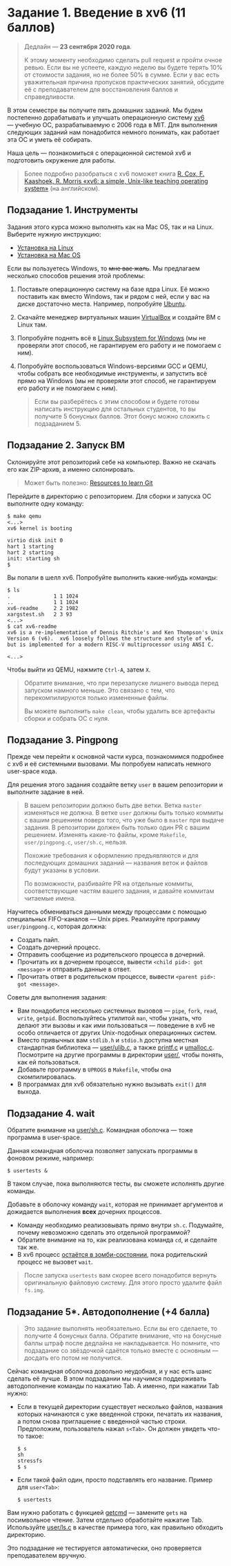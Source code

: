# Задание 1. Введение в xv6 (11 баллов)

> Дедлайн — **23 сентября 2020 года**.
> 
> К этому моменту необходимо сделать pull request и пройти очное ревью. Если вы не успеете, каждую неделю вы будете терять 10% от стоимости задания, но не более 50% в сумме. Если у вас есть уважительная причина пропусков практических занятий, обсудите её с преподавателем для восстановления баллов и справедливости.

В этом семестре вы получите пять домашних заданий. Мы будем постепенно дорабатывать и улучшать операционную систему [xv6](https://github.com/mit-pdos/xv6-riscv) — учебную ОС, разрабатываемую с 2006 года в MIT. Для выполнения следующих заданий нам понадобится немного понимать, как работает эта ОС и уметь её собирать.

Наша цель — познакомиться с операционной системой xv6 и подготовить окружение для работы.

> Более подробно разобраться с xv6 поможет книга [R. Cox, F. Kaashoek, R. Morris «xv6: a simple, Unix-like teaching operating system»](https://pdos.csail.mit.edu/6.828/2019/xv6/book-riscv-rev0.pdf) (на английском).

## Подзадание 1. Инструменты

Задания этого курса можно выполнять как на Mac OS, так и на Linux. Выберите нужную инструкцию:

* [Установка на Linux](tools-linux.md)
* [Установка на Mac OS](tools-macos.md)

Если вы пользуетесь Windows, то ~~мне вас жаль~~. Мы предлагаем несколько способов решения этой проблемы:

1. Поставьте операционную систему на базе ядра Linux. Её можно поставить как вместо Windows, так и рядом с ней, если у вас на диске достаточно места. Например, попробуйте [Ubuntu](https://www.ubuntu.com/).

2. Скачайте менеджер виртуальных машин [VirtualBox](https://www.virtualbox.org) и создайте ВМ с Linux там.

3. Попробуйте поднять всё в [Linux Subsystem for Windows](https://docs.microsoft.com/ru-ru/windows/wsl/) (мы не проверяли этот способ, не гарантируем его работу и не помогаем с ним).

4. Попробуйте воспользоваться Windows-версиями GCC и QEMU, чтобы собрать все необходимые инструменты, и запустить всё прямо на Windows (мы не проверяли этот способ, не гарантируем его работу и не помогаем с ним).
   
   > Если вы разберётесь с этим способом и будете готовы написать инструкцию для остальных студентов, то вы получите 5 бонусных баллов. Этот бонус можно сложить с подзаданием 5.

## Подзадание 2. Запуск ВМ

Склонируйте этот репозиторий себе на компьютер. Важно не скачать его как ZIP-архив, а именно склонировать.

> Может быть полезно: [Resources to learn Git](https://try.github.io/)

Перейдите в директорию с репозиторием. Для сборки и запуска ОС выполните одну команду:

```
$ make qemu
<...>
xv6 kernel is booting

virtio disk init 0
hart 1 starting
hart 2 starting
init: starting sh
$
```

Вы попали в шелл xv6. Попробуйте выполнить какие-нибудь команды:

```
$ ls
.              1 1 1024
..             1 1 1024
xv6-readme     2 2 1982
xargstest.sh   2 3 93
<...>
$ cat xv6-readme
xv6 is a re-implementation of Dennis Ritchie's and Ken Thompson's Unix
Version 6 (v6).  xv6 loosely follows the structure and style of v6,
but is implemented for a modern RISC-V multiprocessor using ANSI C.

<...>
```

Чтобы выйти из QEMU, нажмите `Ctrl-A`, затем `X`.

> Обратите внимание, что при перезапуске лишнего вывода перед запуском намного меньше. Это связано с тем, что перекомпилируются только измененные файлы.
>
> Вы можете выполнить `make clean`, чтобы удалить все артефакты сборки и собрать ОС с нуля.

## Подзадание 3. Pingpong

Прежде чем перейти к основной части курса, познакомимся подробнее с xv6 и её системными вызовами. Мы попробуем написать немного user-space кода.

Для решения этого задания создайте ветку `user` в вашем репозитории и выполните задание в ней.

> В вашем репозитории должно быть две ветки. Ветка `master` изменяться не должна. В ветке `user` должны быть только коммиты с вашим решением поверх того, что уже было в `master` при выдаче задания. В репозитории должен быть только один PR с вашим решением. Изменять какие-то файлы, кроме `Makefile`, `user/pingpong.c`, `user/sh.c`, нельзя.
>
> Похожие требования к оформлению предъявляются и для последующих домашних заданий — названия веток и файлов будут указаны в условии.
>
> По возможности, разбивайте PR на отдельные коммиты, соответствующие частям вашего задания, и давайте коммитам читаемые имена.

Научитесь обмениваться данными между процессами с помощью специальных FIFO-каналов — Unix pipes. Реализуйте программу `user/pingpong.c`, которая должна:

* Создать пайп.
* Создать дочерний процесс.
* Отправить сообщение из родительского процесса в дочерний.
* Прочитать их в дочернем процессе, вывести `<child pid>: got <message>` и отправить данные в ответ.
* Прочитать ответ в родительском процессе, вывести `<parent pid>: got <message>`.

Советы для выполнения задания:

* Вам понадобится несколько системных вызовов — `pipe`, `fork`, `read`, `write`, `getpid`. Воспользуйтесь утилитой `man`, чтобы узнать, что делают эти вызовы и как ими пользоваться — поведение в xv6 не особо отличается от других Unix-подобных операционных систем.
* Вместо привычных вам `stdlib.h` и `stdio.h` доступна местная стандартная библиотека — [user/ulib.c](user/ulib.c), а также [printf.c](user/printf.c) и [umalloc.c](user/umalloc.c). Посмотрите на другие программы в директории [user/](user/), чтобы понять, как ей пользоваться.
* Добавьте программу в `UPROGS` в `Makefile`, чтобы она скомпилировалась.
* В программах для xv6 обязательно нужно вызывать `exit()` для выхода.

## Подзадание 4. wait

Обратите внимание на [user/sh.c](user/sh.c). Командная оболочка — тоже программа в user-space. 

Данная командная оболочка позволяет запускать программы в фоновом режиме, например:

```
$ usertests &
```

В таком случае, пока выполняются тесты, вы сможете исполнять другие команды.

Добавьте в оболочку команду `wait`, которая не принимает аргументов и дожидается выполнения **всех** дочерних процессов.

* Команду необходимо реализовывать прямо внутри `sh.c`. Подумайте, почему невозможно сделать это отдельной программой?
* Обратите внимание на то, как реализована команда `cd`, и сделайте так же.
* В xv6 процесс [остаётся в зомби-состоянии](kernel/proc.c#L317), пока родительский процесс не вызовет `wait`.

> После запуска `usertests` вам скорее всего понадобится вернуть оригинальную файловую систему. Для этого просто удалите файл `fs.img`.

## Подзадание 5*. Автодополнение (+4 балла)

> Это задание выполнять необязательно. Если вы его сделаете, то получите 4 бонусных балла. Обратите внимание, что на бонусные баллы штраф после дедлайна не накладывается. Но помните, что подзадание со звёздочкой сдаётся только вместе с основным — досдать его потом не получится.

Сейчас командная оболочка довольно неудобная, и у нас есть шанс сделать её лучше. В этом подзадании мы научимся поддерживать автодополнение команды по нажатию Tab. А именно, при нажатии Tab нужно:

* Если в текущей директории существует несколько файлов, названия которых начинаются с уже введенной строки, печатать их названия, а потом снова приглашение с введенной частью строки. Предположим, пользователь нажал `s<Tab>`. Он должен увидеть что-то такое:
  ```
  $ s
  sh
  stressfs
  $ s
  ```
* Если такой файл один, просто подставлять его название. Пример для `user<Tab>`:
  ```
  $ usertests
  ```

Вам нужно работать с функцией [getcmd](user/getcmd.h#L134) — замените `gets` на посимвольное чтение. Затем отдельно обработайте нажатие Tab. Используйте [user/ls.c](user/ls.c) в качестве примера того, как правильно обходить директорию.

Это подзадание не тестируется автоматически, оно проверяется преподавателем вручную.
